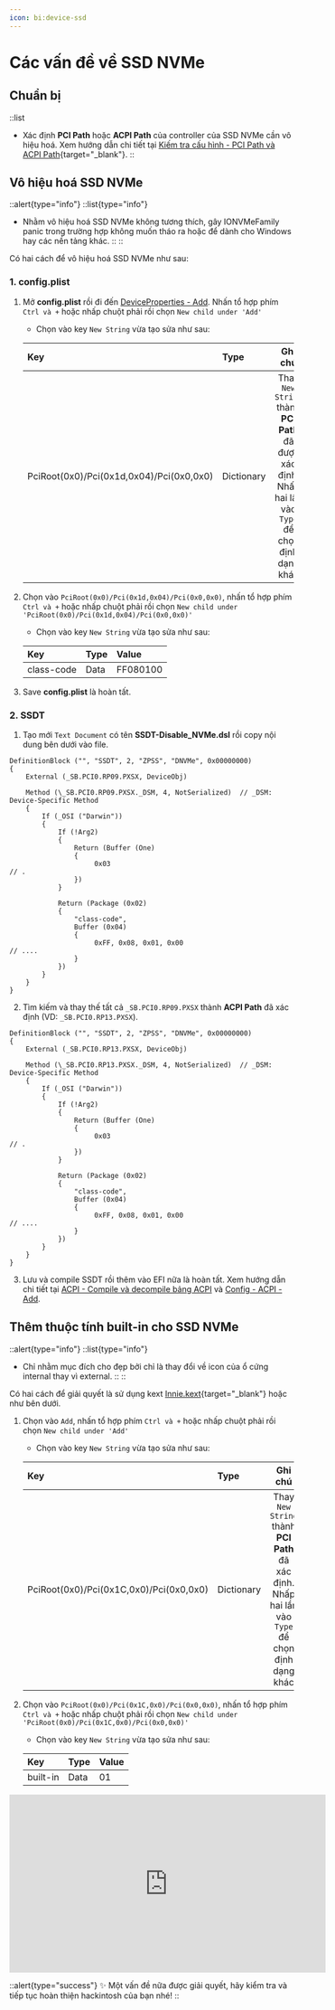 ```yaml
---
icon: bi:device-ssd
---
```


# Các vấn đề về SSD NVMe

## Chuẩn bị

::list
- Xác định **PCI Path** hoặc **ACPI Path** của controller của SSD NVMe cần vô hiệu hoá. Xem hướng dẫn chi tiết tại [Kiếm tra cấu hình - PCI Path và ACPI Path](/hardware/check-hardware-information#pci-path-và-acpi-path){target="_blank"}.
::

## Vô hiệu hoá SSD NVMe

::alert{type="info"}
::list{type="info"}
- Nhằm vô hiệu hoá SSD NVMe không tương thích, gây IONVMeFamily panic trong trường hợp không muốn tháo ra hoặc để dành cho Windows hay các nền tảng khác.
::
::

Có hai cách để vô hiệu hoá SSD NVMe như sau:

### 1. config.plist

1. Mở **config.plist** rồi đi đến [DeviceProperties - Add](/gathering-files/config/deviceproperties#add). Nhấn tổ hợp phím `Ctrl và +` hoặc nhấp chuột phải rồi chọn `New child under 'Add'`
    - Chọn vào key `New String` vừa tạo sửa như sau:

    | Key | Type | Ghi chú |
    | :-- | :--- | :-----: |
    | PciRoot(0x0)/Pci(0x1d,0x04)/Pci(0x0,0x0) | Dictionary | Thay `New String` thành **PCI Path** đã được xác định. Nhấp hai lần vào `Type` để chọn định dạng khác |

2. Chọn vào `PciRoot(0x0)/Pci(0x1d,0x04)/Pci(0x0,0x0)`, nhấn tổ hợp phím `Ctrl và +` hoặc nhấp chuột phải rồi chọn `New child under 'PciRoot(0x0)/Pci(0x1d,0x04)/Pci(0x0,0x0)'`
    - Chọn vào key `New String` vừa tạo sửa như sau:

    | Key | Type | Value |
    | :-- | :--- | :---- |
    | class-code | Data | FF080100 |

3. Save **config.plist** là hoàn tất.

### 2. SSDT

1. Tạo mới `Text Document` có tên **SSDT-Disable_NVMe.dsl** rồi copy nội dung bên dưới vào file.

```
DefinitionBlock ("", "SSDT", 2, "ZPSS", "DNVMe", 0x00000000)
{
    External (_SB.PCI0.RP09.PXSX, DeviceObj)

    Method (\_SB.PCI0.RP09.PXSX._DSM, 4, NotSerialized)  // _DSM: Device-Specific Method
    {
        If (_OSI ("Darwin"))
        {
            If (!Arg2)
            {
                Return (Buffer (One)
                {
                     0x03                                             // .
                })
            }

            Return (Package (0x02)
            {
                "class-code", 
                Buffer (0x04)
                {
                     0xFF, 0x08, 0x01, 0x00                           // ....
                }
            })
        }
    }
}
```

2. Tìm kiếm và thay thế tất cả `_SB.PCI0.RP09.PXSX` thành **ACPI Path** đã xác định (VD: `_SB.PCI0.RP13.PXSX`).

```
DefinitionBlock ("", "SSDT", 2, "ZPSS", "DNVMe", 0x00000000)
{
    External (_SB.PCI0.RP13.PXSX, DeviceObj)

    Method (\_SB.PCI0.RP13.PXSX._DSM, 4, NotSerialized)  // _DSM: Device-Specific Method
    {
        If (_OSI ("Darwin"))
        {
            If (!Arg2)
            {
                Return (Buffer (One)
                {
                     0x03                                             // .
                })
            }

            Return (Package (0x02)
            {
                "class-code", 
                Buffer (0x04)
                {
                     0xFF, 0x08, 0x01, 0x00                           // ....
                }
            })
        }
    }
}
```

3. Lưu và compile SSDT rồi thêm vào EFI nữa là hoàn tất. Xem hướng dẫn chi tiết tại [ACPI - Compile và decompile bảng ACPI](/gathering-files/acpi#compile-và-decompile-bảng-acpi) và [Config - ACPI - Add](/gathering-files/config/acpi#add).

## Thêm thuộc tính built-in cho SSD NVMe

::alert{type="info"}
::list{type="info"}
- Chỉ nhằm mục đích cho đẹp bởi chỉ là thay đổi về icon của ổ cứng internal thay vì external.
::
::

Có hai cách để giải quyết là sử dụng kext [Innie.kext](https://github.com/cdf/Innie){target="_blank"} hoặc như bên dưới.

1. Chọn vào `Add`, nhấn tổ hợp phím `Ctrl và +` hoặc nhấp chuột phải rồi chọn `New child under 'Add'`
    - Chọn vào key `New String` vừa tạo sửa như sau:

    | Key | Type | Ghi chú |
    | :-- | :--- | :-----: |
    | PciRoot(0x0)/Pci(0x1C,0x0)/Pci(0x0,0x0) | Dictionary | Thay `New String` thành **PCI Path** đã xác định. Nhấp hai lần vào `Type` để chọn định dạng khác |

2. Chọn vào `PciRoot(0x0)/Pci(0x1C,0x0)/Pci(0x0,0x0)`, nhấn tổ hợp phím `Ctrl và +` hoặc nhấp chuột phải rồi chọn `New child under 'PciRoot(0x0)/Pci(0x1C,0x0)/Pci(0x0,0x0)'`
    - Chọn vào key `New String` vừa tạo sửa như sau:

    | Key | Type | Value |
    | :-- | :--- | :---- |
    | built-in | Data | 01 |

<iframe width="560" height="315" src="https://www.youtube.com/embed/iGukA4mxv9Q" title="YouTube video player" frameborder="0" allow="accelerometer; autoplay; clipboard-write; encrypted-media; gyroscope; picture-in-picture; web-share" allowfullscreen></iframe>

::alert{type="success"}
✨ Một vấn đề nữa được giải quyết, hãy kiểm tra và tiếp tục hoàn thiện hackintosh của bạn nhé!
::
